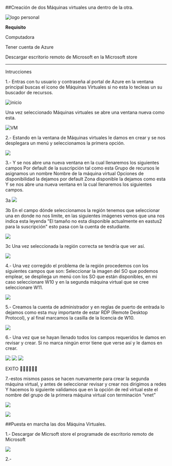 ##Creación de dos Máquinas virtuales una dentro de la otra.

![logo personal](https://github.com/noecastilloz/Creaci-n_M-quina_Virtual/blob/main/imagenes.py/Mi%20logo3.png)

**Requisito**

Computadora

Tener cuenta de Azure

Descargar escritorio remoto de Microsoft en la Microsoft store

************************************************

Intrucciones

1.- Entras con tu usuario y contraseña al portal de Azure en la ventana principal buscas el icono de Máquinas Virtuales si no esta lo tecleas un su buscador de recursos.

![inicio](https://github.com/noecastilloz/Creaci-n_M-quina_Virtual/blob/main/imagenes.py/1.jpg)

Una vez seleccionado Máquinas virtuales se abre una ventana nueva como esta.

![VM](https://github.com/noecastilloz/Creaci-n_M-quina_Virtual/blob/main/imagenes.py/2.jpg)

2.- Estando en la ventana de Máquinas virtuales le damos en crear y se nos desplegara un menú y seleccionamos la primera opción.

![](https://github.com/noecastilloz/Creaci-n_M-quina_Virtual/blob/main/imagenes.py/3.jpg)

3.- Y se nos abre una nueva ventana en la cual llenaremos los siguientes campos
Por default de la suscripción tal como esta
Grupo de recursos le asignamos un nombre
Nombre de la máquina virtual
Opciones de disponibilidad la dejamos por default
Zona disponible la dejamos como esta Y se nos abre una nueva ventana en la cual llenaremos los siguientes campos.

3a ![](https://github.com/noecastilloz/Creaci-n_M-quina_Virtual/blob/main/imagenes.py/3a.jpg)

3b En el campo dónde seleccionamos la región tenemos que seleccionar una en donde no nos limite, en las siguientes imágenes vemos que una nos indica esta leyenda "El tamaño no esta disponible actualmente en eastus2 para la suscripción" esto pasa con la cuenta de estudiante.

![](https://github.com/noecastilloz/Creaci-n_M-quina_Virtual/blob/main/imagenes.py/3b.jpg)

3c Una vez seleccionada la región correcta se tendría que ver así.

![](https://github.com/noecastilloz/Creaci-n_M-quina_Virtual/blob/main/imagenes.py/3c.jpg)

4.- Una vez corregido el problema de la región procedemos con los siguientes campos que son:
Seleccionar la imagen del SO que podemos emplear, se despliega un menú con los SO que están disponibles, en mi caso seleccionare W10  y en la segunda máquina virtual que se cree seleccionare W11.  

![](https://github.com/noecastilloz/Creaci-n_M-quina_Virtual/blob/main/imagenes.py/4.jpg)

5.- Creamos la cuenta de administrador y en reglas de puerto de entrada lo dejamos como esta muy importante de estar RDP (Remote Desktop Protocol), y al final marcamos la casilla de la licencia de W10.

![](https://github.com/noecastilloz/Creaci-n_M-quina_Virtual/blob/main/imagenes.py/5.jpg)

6.- Una vez que se hayan llenado todos los campos requeridos le damos en revisar y crear.
Si no marca ningún error tiene que verse así y le damos en crear.

![](https://github.com/noecastilloz/Creaci-n_M-quina_Virtual/blob/main/imagenes.py/6.jpg)
![](https://github.com/noecastilloz/Creaci-n_M-quina_Virtual/blob/main/imagenes.py/7.jpg)
![](https://github.com/noecastilloz/Creaci-n_M-quina_Virtual/blob/main/imagenes.py/8.jpg)

EXITO 👏👏👏👏👏👏

7.-estos mismos pasos se hacen nuevamente para crear la segunda máquina virtual, y antes de seleccionar revisar y crear nos dirigimos a redes Y hacemos lo siguiente validamos que en la opción de red virtual este el nombre del grupo de la primera máquina virtual con terminación “vnet”

![](https://github.com/noecastilloz/Creaci-n_M-quina_Virtual/blob/main/imagenes.py/9.jpg)

![](https://github.com/noecastilloz/Creaci-n_M-quina_Virtual/blob/main/imagenes.py/10.jpg)

##Puesta en marcha las dos Máquina Virtuales.

1.- Descargar de Micrsoft store el programade de escritorio remoto de Microsoft

![](https://github.com/noecastilloz/Creaci-n_M-quina_Virtual/blob/main/imagenes.py/11.jpg)

2.- 
